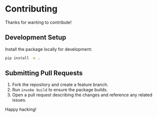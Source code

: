# Contributing

Thanks for wanting to contribute!

## Development Setup

Install the package locally for development:

```bash
pip install -e .
```

## Submitting Pull Requests

1. Fork the repository and create a feature branch.
2. Run `invoke build` to ensure the package builds.
3. Open a pull request describing the changes and reference any related issues.

Happy hacking!

